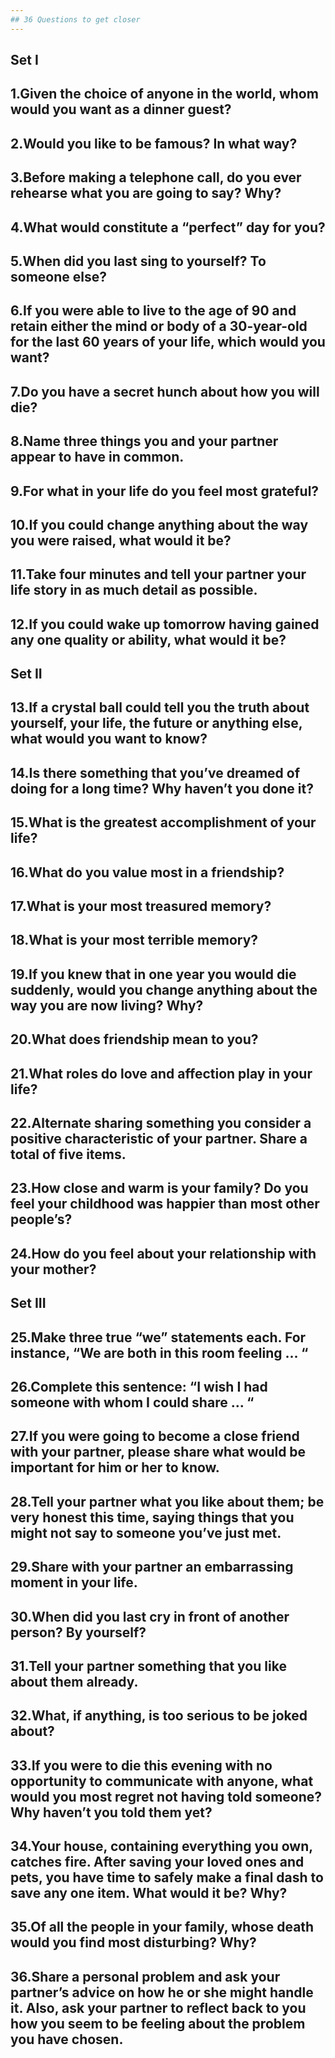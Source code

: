 ```yaml
---
## 36 Questions to get closer
---
```

Set I
---
1.Given the choice of anyone in the world, whom would you want as a dinner guest?
---
2.Would you like to be famous? In what way?
---
3.Before making a telephone call, do you ever rehearse what you are going to say? Why?
---
4.What would constitute a “perfect” day for you?
---
5.When did you last sing to yourself? To someone else?
---
6.If you were able to live to the age of 90 and retain either the mind or body of a 30-year-old for the last 60 years of your life, which would you want?
---
7.Do you have a secret hunch about how you will die?
---
8.Name three things you and your partner appear to have in common.
---
9.For what in your life do you feel most grateful?
---
10.If you could change anything about the way you were raised, what would it be?
---
11.Take four minutes and tell your partner your life story in as much detail as possible.
---
12.If you could wake up tomorrow having gained any one quality or ability, what would it be?
---
Set II
---
13.If a crystal ball could tell you the truth about yourself, your life, the future or anything else, what would you want to know?
---
14.Is there something that you’ve dreamed of doing for a long time? Why haven’t you done it?
---
15.What is the greatest accomplishment of your life?
---
16.What do you value most in a friendship?
---
17.What is your most treasured memory?
---
18.What is your most terrible memory?
---
19.If you knew that in one year you would die suddenly, would you change anything about the way you are now living? Why?
---
20.What does friendship mean to you?
---
21.What roles do love and affection play in your life?
---
22.Alternate sharing something you consider a positive characteristic of your partner. Share a total of five items.
---
23.How close and warm is your family? Do you feel your childhood was happier than most other people’s?
---
24.How do you feel about your relationship with your mother?
---
Set III
---
25.Make three true “we” statements each. For instance, “We are both in this room feeling ... “
---
26.Complete this sentence: “I wish I had someone with whom I could share ... “
---
27.If you were going to become a close friend with your partner, please share what would be important for him or her to know.
---
28.Tell your partner what you like about them; be very honest this time, saying things that you might not say to someone you’ve just met.
---
29.Share with your partner an embarrassing moment in your life.
---
30.When did you last cry in front of another person? By yourself?
---
31.Tell your partner something that you like about them already.
---
32.What, if anything, is too serious to be joked about?
---
33.If you were to die this evening with no opportunity to communicate with anyone, what would you most regret not having told someone? Why haven’t you told them yet?
---
34.Your house, containing everything you own, catches fire. After saving your loved ones and pets, you have time to safely make a final dash to save any one item. What would it be? Why?
---
35.Of all the people in your family, whose death would you find most disturbing? Why?
---
36.Share a personal problem and ask your partner’s advice on how he or she might handle it. Also, ask your partner to reflect back to you how you seem to be feeling about the problem you have chosen.
---
